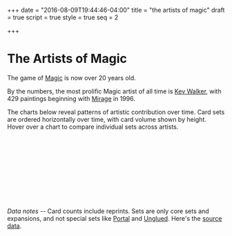 +++
date = "2016-08-09T19:44:46-04:00"
title = "the artists of magic"
draft = true
script = true
style = true
seq = 2

+++

# The Artists of Magic

The game of [Magic](https://en.wikipedia.org/wiki/Magic:_The_Gathering) is now over 20 years old.

By the numbers, the most prolific Magic artist of all time is [Kev Walker](http://gatherer.wizards.com/Pages/Search/Default.aspx?action=advanced&artist=%5B%22Kev%20Walker%22%5D), with 429 paintings beginning with [Mirage](https://en.wikipedia.org/wiki/Mirage_(Magic:_The_Gathering)) in 1996.

The charts below reveal patterns of artistic contribution over time. Card sets are ordered horizontally over time, with card volume shown by height. Hover over a chart to compare individual sets across artists.

<svg class='block'>
		<defs>
	    <linearGradient id="the-artists-of-magic-grad" x1="0%" y1="0%" x2="0%" y2="100%">
	      <stop offset="0%" stop-color="#3CF3FF" />
	      <stop offset="100%" stop-color="#85B1F5" />
	    </linearGradient>
	  </defs>
</svg>

_Data notes --_ Card counts include reprints. Sets are only core sets and expansions, and not special sets like [Portal](https://en.wikipedia.org/wiki/Portal_(Magic:_The_Gathering)) and [Unglued](https://en.wikipedia.org/wiki/Unglued). Here's the [source data](http://mtgjson.com).
